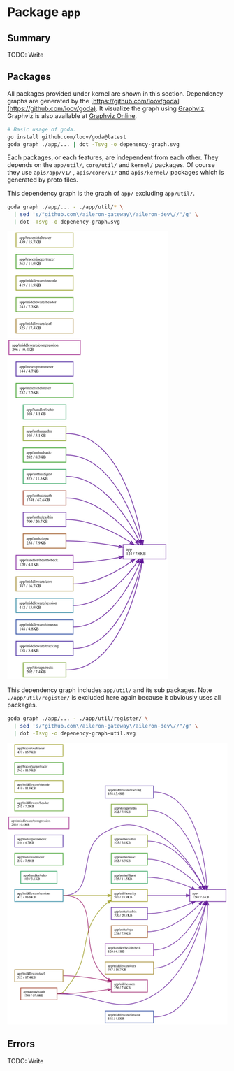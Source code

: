 # Package `app`

## Summary

TODO: Write

## Packages

All packages provided under kernel are shown in this section.
Dependency graphs are generated by the [https://github.com/loov/goda](https://github.com/loov/goda).
It visualize the graph using [Graphviz](https://graphviz.org/).
Graphviz is also available at [Graphviz Online](https://dreampuf.github.io/GraphvizOnline/).

```bash
# Basic usage of goda.
go install github.com/loov/goda@latest
goda graph ./app/... | dot -Tsvg -o depenency-graph.svg
```

Each packages, or each features, are independent from each other.
They depends on the `app/util/`, `core/util/` and `kernel/` packages.
Of course they use `apis/app/v1/` , `apis/core/v1/` and `apis/kernel/` packages which is generated by proto files.

This dependency graph is the graph of `app/` excluding `app/util/`.

```bash
goda graph ./app/... - ./app/util/* \
  | sed 's/"github.com\/aileron-gateway\/aileron-dev\//"/g' \
  | dot -Tsvg -o depenency-graph.svg
```

![depenency-graph.svg](./img/depenency-graph.svg)

This dependency graph includes `app/util/` and its sub packages.
Note `./app/util/register/` is excluded here again because it obviously uses all packages.

```bash
goda graph ./app/... - ./app/util/register/ \
  | sed 's/"github.com\/aileron-gateway\/aileron-dev\//"/g' \
  | dot -Tsvg -o depenency-graph-util.svg
```

![depenency-graph-util.svg](./img/depenency-graph-util.svg)

## Errors

TODO: Write
